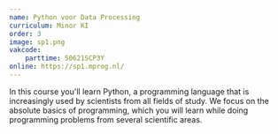 ```yaml
---
name: Python voor Data Processing
curriculum: Minor KI
order: 3
image: sp1.png
vakcode:
    parttime: 50621SCP3Y
online: https://sp1.mprog.nl/
---
```


In this course you'll learn Python, a programming language that is increasingly used by scientists from all fields of study. We focus on the absolute basics of programming, which you will learn while doing programming problems from several scientific areas.
